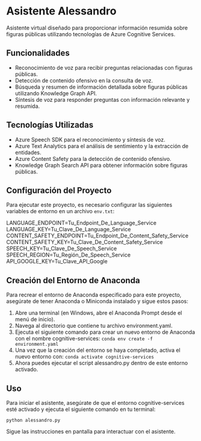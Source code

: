 # Asistente Alessandro

Asistente virtual diseñado para proporcionar información resumida sobre figuras públicas utilizando tecnologías de Azure Cognitive Services.

## Funcionalidades

- Reconocimiento de voz para recibir preguntas relacionadas con figuras públicas.
- Detección de contenido ofensivo en la consulta de voz.
- Búsqueda y resumen de información detallada sobre figuras públicas utilizando Knowledge Graph API.
- Síntesis de voz para responder preguntas con información relevante y resumida.

## Tecnologías Utilizadas

- Azure Speech SDK para el reconocimiento y síntesis de voz.
- Azure Text Analytics para el análisis de sentimiento y la extracción de entidades.
- Azure Content Safety para la detección de contenido ofensivo.
- Knowledge Graph Search API para obtener información sobre figuras públicas.

## Configuración del Proyecto

Para ejecutar este proyecto, es necesario configurar las siguientes variables de entorno en un archivo `env.txt`:

LANGUAGE_ENDPOINT=Tu_Endpoint_De_Language_Service
LANGUAGE_KEY=Tu_Clave_De_Language_Service
CONTENT_SAFETY_ENDPOINT=Tu_Endpoint_De_Content_Safety_Service
CONTENT_SAFETY_KEY=Tu_Clave_De_Content_Safety_Service
SPEECH_KEY=Tu_Clave_De_Speech_Service
SPEECH_REGION=Tu_Región_De_Speech_Service
API_GOOGLE_KEY=Tu_Clave_API_Google

## Creación del Entorno de Anaconda
Para recrear el entorno de Anaconda especificado para este proyecto, asegúrate de tener Anaconda o Miniconda instalado y sigue estos pasos:

1. Abre una terminal (en Windows, abre el Anaconda Prompt desde el menú de inicio).
2. Navega al directorio que contiene tu archivo environment.yaml.
3. Ejecuta el siguiente comando para crear un nuevo entorno de Anaconda con el nombre cognitive-services:
<code>conda env create -f environment.yaml</code>
4. Una vez que la creación del entorno se haya completado, activa el nuevo entorno con:
<code>conda activate cognitive-services</code>
5. Ahora puedes ejecutar el script alessandro.py dentro de este entorno activado.

## Uso
Para iniciar el asistente, asegúrate de que el entorno cognitive-services esté activado y ejecuta el siguiente comando en tu terminal:

<code>python alessandro.py</code>

Sigue las instrucciones en pantalla para interactuar con el asistente.
